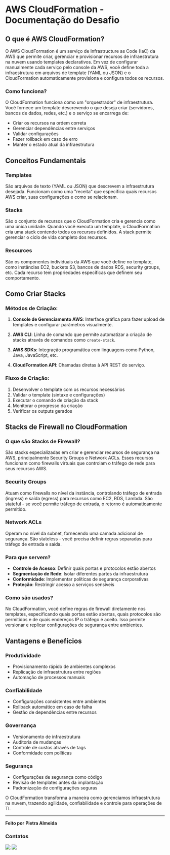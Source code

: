 # AWS CloudFormation - Documentação do Desafio

## O que é AWS CloudFormation?

O AWS CloudFormation é um serviço de Infrastructure as Code (IaC) da AWS que permite criar, gerenciar e provisionar recursos de infraestrutura na nuvem usando templates declarativos. Em vez de configurar manualmente cada serviço pelo console da AWS, você define toda a infraestrutura em arquivos de template (YAML ou JSON) e o CloudFormation automaticamente provisiona e configura todos os recursos.

### Como funciona?

O CloudFormation funciona como um "orquestrador" de infraestrutura. Você fornece um template descrevendo o que deseja criar (servidores, bancos de dados, redes, etc.) e o serviço se encarrega de:
- Criar os recursos na ordem correta
- Gerenciar dependências entre serviços
- Validar configurações
- Fazer rollback em caso de erro
- Manter o estado atual da infraestrutura

## Conceitos Fundamentais

### Templates
São arquivos de texto (YAML ou JSON) que descrevem a infraestrutura desejada. Funcionam como uma "receita" que especifica quais recursos AWS criar, suas configurações e como se relacionam.

### Stacks
São o conjunto de recursos que o CloudFormation cria e gerencia como uma única unidade. Quando você executa um template, o CloudFormation cria uma stack contendo todos os recursos definidos. A stack permite gerenciar o ciclo de vida completo dos recursos.

### Resources
São os componentes individuais da AWS que você define no template, como instâncias EC2, buckets S3, bancos de dados RDS, security groups, etc. Cada recurso tem propriedades específicas que definem seu comportamento.

## Como Criar Stacks

### Métodos de Criação:

1. **Console de Gerenciamento AWS**: Interface gráfica para fazer upload de templates e configurar parâmetros visualmente.

2. **AWS CLI**: Linha de comando que permite automatizar a criação de stacks através de comandos como `create-stack`.

3. **AWS SDKs**: Integração programática com linguagens como Python, Java, JavaScript, etc.

4. **CloudFormation API**: Chamadas diretas à API REST do serviço.

### Fluxo de Criação:
1. Desenvolver o template com os recursos necessários
2. Validar o template (sintaxe e configurações)
3. Executar o comando de criação da stack
4. Monitorar o progresso da criação
5. Verificar os outputs gerados

## Stacks de Firewall no CloudFormation

### O que são Stacks de Firewall?
São stacks especializadas em criar e gerenciar recursos de segurança na AWS, principalmente Security Groups e Network ACLs. Esses recursos funcionam como firewalls virtuais que controlam o tráfego de rede para seus recursos AWS.

### Security Groups
Atuam como firewalls no nível da instância, controlando tráfego de entrada (ingress) e saída (egress) para recursos como EC2, RDS, Lambda. São stateful - se você permite tráfego de entrada, o retorno é automaticamente permitido.

### Network ACLs
Operam no nível da subnet, fornecendo uma camada adicional de segurança. São stateless - você precisa definir regras separadas para tráfego de entrada e saída.

### Para que servem?
- **Controle de Acesso**: Definir quais portas e protocolos estão abertos
- **Segmentação de Rede**: Isolar diferentes partes da infraestrutura
- **Conformidade**: Implementar políticas de segurança corporativas
- **Proteção**: Restringir acesso a serviços sensíveis

### Como são usados?
No CloudFormation, você define regras de firewall diretamente nos templates, especificando quais portas estão abertas, quais protocolos são permitidos e de quais endereços IP o tráfego é aceito. Isso permite versionar e replicar configurações de segurança entre ambientes.

## Vantagens e Benefícios

### Produtividade
- Provisionamento rápido de ambientes complexos
- Replicação de infraestrutura entre regiões
- Automação de processos manuais

### Confiabilidade
- Configurações consistentes entre ambientes
- Rollback automático em caso de falha
- Gestão de dependências entre recursos

### Governança
- Versionamento de infraestrutura
- Auditoria de mudanças
- Controle de custos através de tags
- Conformidade com políticas

### Segurança
- Configurações de segurança como código
- Revisão de templates antes da implantação
- Padronização de configurações seguras

O CloudFormation transforma a maneira como gerenciamos infraestrutura na nuvem, trazendo agilidade, confiabilidade e controle para operações de TI.

-----------------------------------------------------------------------------------------------------------------------------------------------------------

**Feito por**
**Pietra Almeida**

### Contatos
<div> 
    <a href = "mailto:costapietra@gmail.com"><img loading="lazy" src="https://img.shields.io/badge/Gmail-D14836?style=for-the-badge&logo=gmail&logoColor=white" target="_blank"></a>
    <a href="https://www.linkedin.com/in/almeidapietra" target="_blank"><img loading="lazy" src="https://img.shields.io/badge/-LinkedIn-%230077B5?style=for-the-badge&logo=linkedin&logoColor=white" target="_blank"></a>   
</div>
